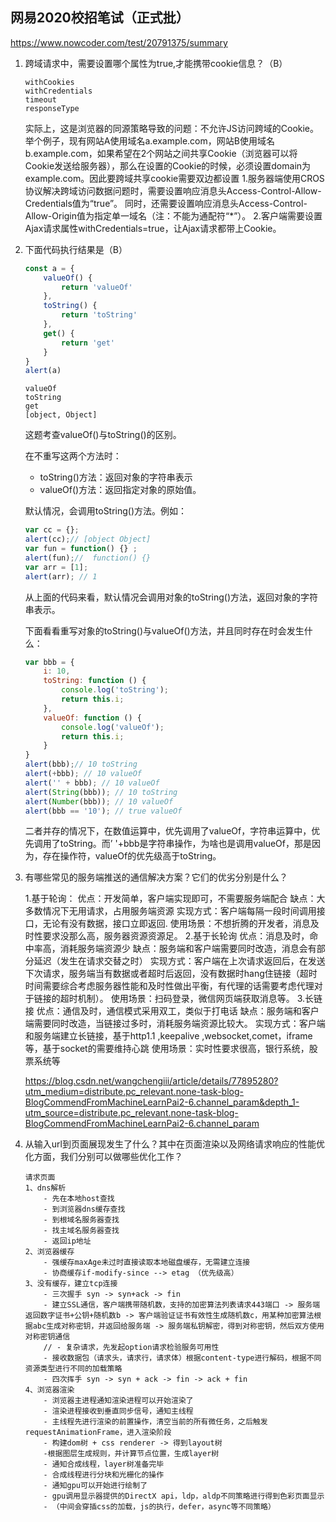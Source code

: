 ## 网易2020校招笔试（正式批）

https://www.nowcoder.com/test/20791375/summary

1. 跨域请求中，需要设置哪个属性为true,才能携带cookie信息？（B）

   ```
   withCookies
   withCredentials
   timeout
   responseType
   ```

   实际上，这是浏览器的同源策略导致的问题：不允许JS访问跨域的Cookie。
    举个例子，现有网站A使用域名a.example.com，网站B使用域名b.example.com，如果希望在2个网站之间共享Cookie（浏览器可以将Cookie发送给服务器），那么在设置的Cookie的时候，必须设置domain为example.com。因此要跨域共享cookie需要双边都设置
    1.服务器端使用CROS协议解决跨域访问数据问题时，需要设置响应消息头Access-Control-Allow-Credentials值为“true”。
    同时，还需要设置响应消息头Access-Control-Allow-Origin值为指定单一域名（注：不能为通配符“*”）。
    2.客户端需要设置Ajax请求属性withCredentials=true，让Ajax请求都带上Cookie。

   

2. 下面代码执行结果是（B）

   ```javascript
   const a = {
       valueOf() {
           return 'valueOf'
       },
       toString() {
           return 'toString'
       },
       get() {
           return 'get'
       }
   }
   alert(a)
   ```

   ```
   valueOf
   toString
   get
   [object, Object]
   ```

     这题考查valueOf()与toString()的区别。 

     在不重写这两个方法时： 

   -    toString()方法：返回对象的字符串表示    
   -    valueOf()方法：返回指定对象的原始值。   

     默认情况，会调用toString()方法。例如： 

   ```javascript
   var cc = {};
   alert(cc);// [object Object]
   var fun = function() {} ; 
   alert(fun);//  function() {}
   var arr = [1];
   alert(arr); // 1
   ```

      从上面的代码来看，默认情况会调用对象的toString()方法，返回对象的字符串表示。  

      下面看看重写对象的toString()与valueOf()方法，并且同时存在时会发生什么：  

   ```javascript
   var bbb = {
       i: 10,
       toString: function () {
           console.log('toString');
           return this.i;
       },
       valueOf: function () {
           console.log('valueOf');
           return this.i;
       }
   }
   alert(bbb);// 10 toString
   alert(+bbb); // 10 valueOf
   alert('' + bbb); // 10 valueOf
   alert(String(bbb)); // 10 toString
   alert(Number(bbb)); // 10 valueOf
   alert(bbb == '10'); // true valueOf
   ```

    二者并存的情况下，在数值运算中，优先调用了valueOf，字符串运算中，优先调用了toString。而’ '+bbb是字符串操作，为啥也是调用valueOf，那是因为，存在操作符，valueOf的优先级高于toString。

   

3. 有哪些常见的服务端推送的通信解决方案？它们的优劣分别是什么？

   1.基于轮询：
    优点：开发简单，客户端实现即可，不需要服务端配合
    缺点：大多数情况下无用请求，占用服务端资源
    实现方式：客户端每隔一段时间调用接口，无论有没有数据，接口立即返回.
    使用场景：不想折腾的开发者，消息及时性要求没那么高，服务器资源资源足。
    2.基于长轮询
    优点：消息及时，命中率高，消耗服务端资源少
    缺点：服务端和客户端需要同时改造，消息会有部分延迟（发生在请求交替之时）
    实现方式：客户端在上次请求返回后，在发送下次请求，服务端当有数据或者超时后返回，没有数据时hang住链接（超时时间需要综合考虑服务器性能和及时性做出平衡，有代理的话需要考虑代理对于链接的超时机制）。
    使用场景：扫码登录，微信网页端获取消息等。
    3.长链接
    优点：通信及时，通信模式采用双工，类似于打电话
    缺点：服务端和客户端需要同时改造，当链接过多时，消耗服务端资源比较大。
    实现方式：客户端和服务端建立长链接，基于http1.1 ,keepalive ,websocket,comet，iframe等，基于socket的需要维持心跳
    使用场景：实时性要求很高，银行系统，股票系统等

   https://blog.csdn.net/wangchengiii/article/details/77895280?utm_medium=distribute.pc_relevant.none-task-blog-BlogCommendFromMachineLearnPai2-6.channel_param&depth_1-utm_source=distribute.pc_relevant.none-task-blog-BlogCommendFromMachineLearnPai2-6.channel_param

   

4. 从输入url到页面展现发生了什么？其中在页面渲染以及网络请求响应的性能优化方面，我们分别可以做哪些优化工作？

   ```
   请求页面
   1、dns解析
       - 先在本地host查找
       - 到浏览器dns缓存查找
       - 到根域名服务器查找
       - 找主域名服务器查找
       - 返回ip地址
   2、浏览器缓存
       - 强缓存maxAge未过时直接读取本地磁盘缓存，无需建立连接
       - 协商缓存if-modify-since --> etag （优先级高）
   3、没有缓存，建立tcp连接
       - 三次握手 syn -> syn+ack -> fin
       - 建立SSL通信，客户端携带随机数，支持的加密算法列表请求443端口 -> 服务端返回数字证书+公钥+随机数b -> 客户端验证证书有效性生成随机数c，用某种加密算法根据abc生成对称密钥，并返回给服务端 -> 服务端私钥解密，得到对称密钥，然后双方使用对称密钥通信
       // - 复杂请求，先发起option请求检验服务可用性
       - 接收数据包（请求头，请求行，请求体）根据content-type进行解码，根据不同资源类型进行不同的加载策略
       - 四次挥手 syn -> syn + ack -> fin -> ack + fin
   4、浏览器渲染
       - 浏览器主进程通知渲染进程可以开始渲染了
       - 渲染进程接收到垂直同步信号，通知主线程
       - 主线程先进行渲染的前置操作，清空当前的所有微任务，之后触发requestAnimationFrame，进入渲染阶段
       - 构建dom树 + css renderer -> 得到layout树
       -根据图层生成规则，并计算节点位置，生成layer树
       - 通知合成线程，layer树准备完毕
       - 合成线程进行分块和光栅化的操作
       - 通知gpu可以开始进行绘制了
       - gpu调用显示器提供的DirectX api，ldp，aldp不同策略进行得到色彩页面显示
       - （中间会穿插css的加载，js的执行，defer，async等不同策略）
   ```

   